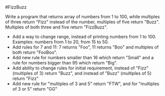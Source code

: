 #FizzBuzz

Write a program that returns array of numbers from 1 to 100, 
while multiples of three return "Fizz" instead of the number, 
multiples of five return "Buzz".
Multiples of both three and five return "FizzBuzz".

* Add a way to change range, instead of printing numbers from 1 to 100.
 Examples: numbers from 1 to 20, from 15 to 50.
* Add rules for 7 and 11: 7 returns "Foo", 11 returns "Boo" and multiples of both return "FooBoo".
* Add new rule for numbers smaller than 16 which return "Small" and a rule for numbers bigger than 95 which return "Big".
* Add ability to change rules for initial requirement, instead of "Fizz" (multiples of 3) return "Buzz", and instead of "Buzz" (multiples of 5) return "Fizz"
* Add new rule for "multiples of 3 and 5" return "FTW", and for "multiples of 3 or 5" return "GG"